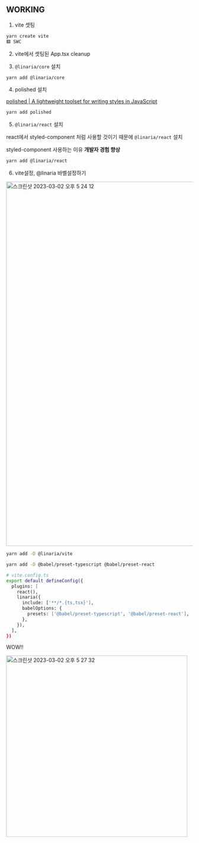 ## WORKING

1. vite 셋팅

```bash
yarn create vite
🟥 SWC
```

2. vite에서 셋팅된 App.tsx cleanup



3. `@linaria/core` 설치

```bash
yarn add @linaria/core
```

4. polished 설치

[polished | A lightweight toolset for writing styles in JavaScript](https://polished.js.org/)

```bash
yarn add polished
```

5. `@linaria/react` 설치

react에서 styled-component 처럼 사용할 것이기 때문에 `@linaria/react` 설치

styled-component 사용하는 이유 **개발자 경험 향상**

```bash
yarn add @linaria/react
```

6. vite설정, @linaria 바벨설정하기

<img width="982" alt="스크린샷 2023-03-02 오후 5 24 12" src="https://user-images.githubusercontent.com/42893446/222373225-5bee480e-4662-43de-a315-441b810dee4a.png">

```bash
yarn add -D @linaria/vite
```

```bash
yarn add -D @babel/preset-typescript @babel/preset-react
```

```bash
# vite.config.ts
export default defineConfig({
  plugins: [
    react(),
    linaria({
      include: ['**/*.{ts,tsx}'],
      babelOptions: {
        presets: ['@babel/preset-typescript', '@babel/preset-react'],
      },
    }),
  ],
})
```

WOW!!

<img width="489" alt="스크린샷 2023-03-02 오후 5 27 32" src="https://user-images.githubusercontent.com/42893446/222373213-4dae9842-a381-4171-907e-dc01647a1a12.png">
